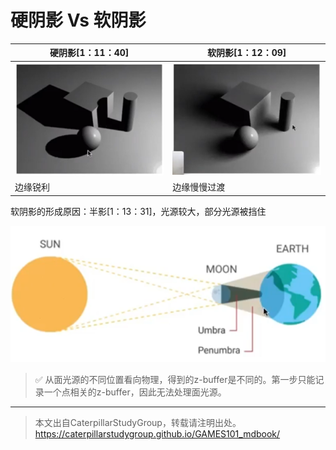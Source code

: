  
# 硬阴影 Vs 软阴影

|硬阴影[1：11：40]|软阴影[1：12：09]|
|---|---|
|![](../assets/80.PNG)|![](../assets/81.PNG)|
|边缘锐利|边缘慢慢过渡|

软阴影的形成原因：半影[1：13：31]，光源较大，部分光源被挡住

![](../assets/82.PNG)

> &#x2705; 从面光源的不同位置看向物理，得到的z-buffer是不同的。第一步只能记录一个点相关的z-buffer，因此无法处理面光源。  

--------------------

> 本文出自CaterpillarStudyGroup，转载请注明出处。  
> https://caterpillarstudygroup.github.io/GAMES101_mdbook/